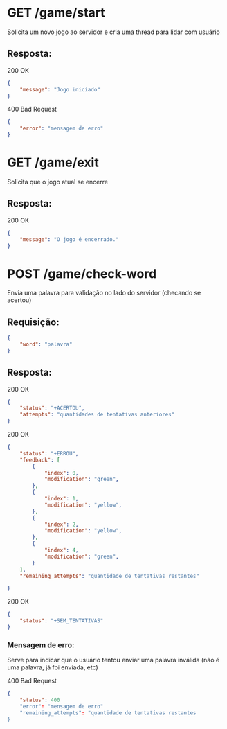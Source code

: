 # GET /game/start
Solicita um novo jogo ao servidor e cria uma thread para lidar com usuário

## Resposta:
200 OK
```json
{
    "message": "Jogo iniciado"
}
```

400 Bad Request
```json
{
    "error": "mensagem de erro"
}
```

# GET /game/exit
Solicita que o jogo atual se encerre

## Resposta:
200 OK
```json
{
    "message": "O jogo é encerrado."
}
```

# POST /game/check-word
Envia uma palavra para validação no lado do servidor (checando se acertou)

## Requisição:
```json
{
    "word": "palavra"
}
```

## Resposta:
200 OK
```json
{
    "status": "+ACERTOU",
    "attempts": "quantidades de tentativas anteriores"
}
```

200 OK
```json
{
    "status": "+ERROU",
    "feedback": [
        {
            "index": 0,
            "modification": "green",
        },
        {
            "index": 1,
            "modification": "yellow",
        },
        {
            "index": 2,
            "modification": "yellow",
        },
        {
            "index": 4,
            "modification": "green",
        }
    ],
    "remaining_attempts": "quantidade de tentativas restantes"

}
```

200 OK
```json
{
    "status": "+SEM_TENTATIVAS"
}
```

### Mensagem de erro:
Serve para indicar que o usuário tentou enviar uma palavra inválida (não é uma palavra, já foi enviada, etc)

400 Bad Request
```json
{   
    "status": 400
    "error": "mensagem de erro"
    "remaining_attempts": "quantidade de tentativas restantes
}
```